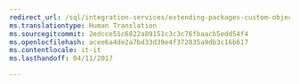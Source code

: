 ```yaml
---
redirect_url: /sql/integration-services/extending-packages-custom-objects/task/developing-a-custom-task
ms.translationtype: Human Translation
ms.sourcegitcommit: 2edcce51c6822a89151c3c3c76fbaacb5edd54f4
ms.openlocfilehash: acee6a4de2a7bd33d39e4f372835a9db3c16b617
ms.contentlocale: it-it
ms.lasthandoff: 04/11/2017

---
```


